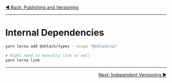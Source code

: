 <p align='left'>
 <a href="./07-changelogs.md">◀ Back: Publishing and Versioning</a>
</p>

---

# Internal Dependencies

```bash
yarn lerna add @shlack/types --scope "@shlack/ui"

# Might need to manually link as well
yarn lerna link
```

---

<p align='right'>
 <a href="./10-independent-versioning.md">Next: Independent Versioning ▶</a>
</p>
